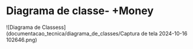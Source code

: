 # Diagrama de classe- +Money
![Diagrama de Classess](documentacao_tecnica/diagrama_de_classes/Captura de tela 2024-10-16 102646.png)
